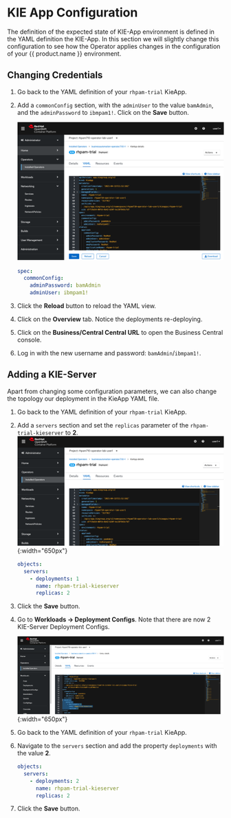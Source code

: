 # KIE App Configuration

The definition of the expected state of KIE-App environment is defined in the YAML definition the KIE-App. In this section we will slightly change this configuration to see how the Operator applies changes in the configuration of your {{ product.name }} environment.

## Changing Credentials

1. Go back to the YAML definition of your `rhpam-trial` KieApp.

1. Add a `commonConfig` section, with the `adminUser` to the value `bamAdmin`, and the `adminPassword` to `ibmpam1!`. Click on the **Save** button.

    ![Password change](../99_images/business_automation/operator/password-change.png)

    ~~~yaml
    spec:
      commonConfig:
        adminPassword: bamAdmin
        adminUser: ibmpam1!
    ~~~

1. Click the **Reload** button to reload the YAML view.

1. Click on the **Overview** tab. Notice the deployments re-deploying.

1. Click on the **Business/Central Central URL** to open the Business Central console.

1. Log in with the new username and password: `bamAdmin`/`ibmpam1!`.

## Adding a KIE-Server

Apart from changing some configuration parameters, we can also change the topology our deployment in the KieApp YAML file.

1. Go back to the YAML definition of your `rhpam-trial` KieApp.

1. Add a `servers` section and set the `replicas` parameter of the `rhpam-trial-kieserver` to **2**. ![KIE Server replica configuration](../99_images/business_automation/operator/ks-replica-config.png){:width="650px"}

    ~~~yaml
    objects:
      servers:
        - deployments: 1
          name: rhpam-trial-kieserver
          replicas: 2
    ~~~

1. Click the **Save** button.

1. Go to **Workloads → Deployment Configs**. Note that there are now 2 KIE-Server Deployment Configs.

    ![Two KIE Server replicas](../99_images/business_automation/operator/operator-lab-rhpam-trial-two-kieserver-replica.png){:width="650px"}

1. Go back to the YAML definition of your `rhpam-trial` KieApp.

1. Navigate to the `servers` section and add the property `deployments` with the value **2**.

    ~~~yaml
    objects:
      servers:
        - deployments: 2
          name: rhpam-trial-kieserver
          replicas: 2
    ~~~

1. Click the **Save** button.
